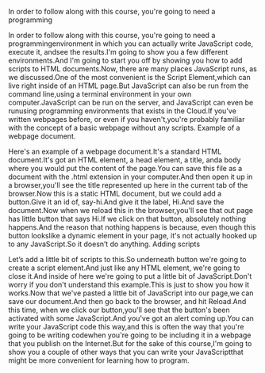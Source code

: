 In order to follow along with this course, you're going to need a programming

In order to follow along with this course, you're going to need a programmingenvironment in which you can actually write JavaScript code, execute it, andsee the results.I'm going to show you a few different environments.And I'm going to start you off by showing you how to add scripts to HTML documents.Now, there are many places JavaScript runs, as we discussed.One of the most convenient is the Script Element,which can live right inside of an HTML page.But JavaScript can also be run from the command line,using a terminal environment in your own computer.JavaScript can be run on the server, and JavaScript can even be runusing programming environments that exists in the Cloud.If you've written webpages before, or even if you haven't,you're probably familiar with the concept of a basic webpage without any scripts.
Example of a webpage document.

Here's an example of a webpage document.It's a standard HTML document.It's got an HTML element, a head element, a title, anda body where you would put the content of the page.You can save this file as a document with the .html extension in your computer.And then open it up in a browser,you'll see the title represented up here in the current tab of the browser.Now this is a static HTML document, but we could add a button.Give it an id of, say-hi.And give it the label, Hi.And save the document.Now when we reload this in the browser,you'll see that out page has little button that says Hi.If we click on that button, absolutely nothing happens.And the reason that nothing happens is because, even though this button lookslike a dynamic element in your page, it's not actually hooked up to any JavaScript.So it doesn’t do anything.
Adding scripts

Let’s add a little bit of scripts to this.So underneath button we're going to create a script element.And just like any HTML element, we're going to close it.And inside of here we're going to put a little bit of JavaScript.Don't worry if you don't understand this example.This is just to show you how it works.Now that we've pasted a little bit of JavaScript into our page,we can save our document.And then go back to the browser, and hit Reload.And this time, when we click our button,you'll see that the button's been activated with some JavaScript.And you've got an alert coming up.You can write your JavaScript code this way,and this is often the way that you're going to be writing codewhen you're going to be including it in a webpage that you publish on the Internet.But for the sake of this course,I'm going to show you a couple of other ways that you can write your JavaScriptthat might be more convenient for learning how to program.